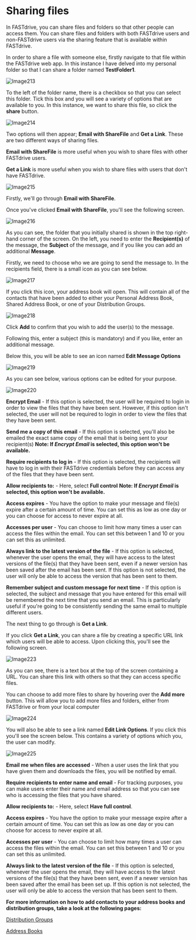 # Sharing files

In FASTdrive, you can share files and folders so that other people can access them. You can share files and folders with both FASTdrive users and non-FASTdrive users via the sharing feature that is available within FASTdrive.

In order to share a file with someone else, firstly navigate to that file within the FASTdrive web app. In this instance I have delved into my personal folder so that I can share a folder named __TestFolder1__.

![Image213](files/Image213.png)

To the left of the folder name, there is a checkbox so that you can select this folder. Tick this box and you will see a variety of options that are available to you. In this instance, we want to share this file, so click the __share__ button.

![Image214](files/Image214.png)

Two options will then appear; __Email with ShareFile__ and __Get a Link__. These are two different ways of sharing files.

__Email with ShareFile__ is more useful when you wish to share files with other FASTdrive users.

__Get a Link__ is more useful when you wish to share files with users that don't have FASTdrive.

![Image215](files/Image215.png)

Firstly, we'll go through __Email with ShareFile__.

Once you've clicked __Email with ShareFile__, you'll see the following screen.

![Image216](files/Image216.png)

As you can see, the folder that you initially shared is shown in the top right-hand corner of the screen. On the left, you need to enter the __Recipient(s)__ of the message, the __Subject__ of the message, and if you like you can add an additional __Message__.

Firstly, we need to choose who we are going to send the message to. In the recipients field, there is a small icon as you can see below.

![Image217](files/Image217.png)

If you click this icon, your address book will open. This will contain all of the contacts that have been added to either your Personal Address Book, Shared Address Book, or one of your Distribution Groups.

![Image218](files/Image218.png)

Click __Add__ to confirm that you wish to add the user(s) to the message.

Following this, enter a subject (this is mandatory) and if you like, enter an additional message.

Below this, you will be able to see an icon named __Edit Message Options__

![Image219](files/Image219.png)

As you can see below, various options can be edited for your purpose. 

![Image220](files/Image220.png)

__Encrypt Email__ - If this option is selected, the user will be required to login in order to view the files that they have been sent. However, if this option isn't selected, the user will not be required to login in order to view the files that they have been sent.

__Send me a copy of this email__ - If this option is selected, you'll also be emailed the exact same copy of the email that is being sent to your recipient(s) __Note: If _Encrypt Email_ is selected, this option won't be available.__

__Require recipients to log in__ - If this option is selected, the recipients will have to log in with their FASTdrive credentials before they can access any of the files that they have been sent.

__Allow recipients to:__ - Here, select __Full control__ __Note: If _Encrypt Email_ is selected, this option won't be available.__

__Access expires__ - You have the option to make your message and file(s) expire after a certain amount of time. You can set this as low as one day or you can choose for access to never expire at all.

__Accesses per user__ - You can choose to limit how many times a user can access the files within the email. You can set this between 1 and 10 or you can set this as unlimited.

__Always link to the latest version of the file__ - If this option is selected, whenever the user opens the email, they will have access to the latest versions of the file(s) that they have been sent, even if a newer version has been saved after the email has been sent. If this option is not selected, the user will only be able to access the version that has been sent to them.

__Remember subject and custom message for next time__ - If this option is selected, the subject and message that you have entered for this email will be remembered the next time that you send an email. This is particularly useful if you're going to be consistently sending the same email to multiple different users.

The next thing to go through is __Get a Link__.

If you click __Get a Link__, you can share a file by creating a specific URL link which users will be able to access. Upon clicking this, you'll see the following screen.

![Image223](files/Image223.png)

As you can see, there is a text box at the top of the screen containing a URL. You can share this link with others so that they can access specific files.

You can choose to add more files to share by hovering over the __Add more__ button. This will allow you to add more files and folders, either from FASTdrive or from your local computer

![Image224](files/Image224.png)

You will also be able to see a link named __Edit Link Options__. If you click this you'll see the screen below. This contains a variety of options which you, the user can modify.

![Image225](files/Image225.png)

__Email me when files are accessed__ - When a user uses the link that you have given them and downloads the files, you will be notified by email.

__Require recipients to enter name and email__ - For tracking purposes, you can make users enter their name and email address so that you can see who is accessing the files that you have shared.

__Allow recipients to:__ - Here, select __Have full control__.

__Access expires__ - You have the option to make your message expire after a certain amount of time. You can set this as low as one day or you can choose for access to never expire at all.

__Accesses per user__ - You can choose to limit how many times a user can access the files within the email. You can set this between 1 and 10 or you can set this as unlimited.

__Always link to the latest version of the file__ - If this option is selected, whenever the user opens the email, they will have access to the latest versions of the file(s) that they have been sent, even if a newer version has been saved after the email has been set up. If this option is not selected, the user will only be able to access the version that has been sent to them.

__For more information on how to add contacts to your address books and distribution groups, take a look at the following pages:__

[Distribution Groups](/desktop/fastdrive/distributiongroups.html)

[Address Books](/desktop/fastdrive/addressbooks.html)
